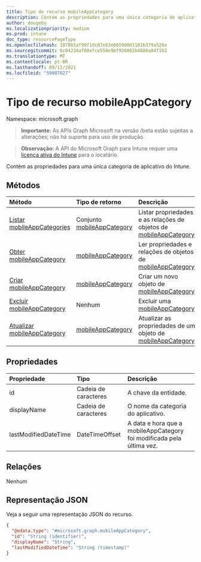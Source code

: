 ```yaml
---
title: Tipo de recurso mobileAppCategory
description: Contém as propriedades para uma única categoria de aplicativo do Intune.
author: dougeby
ms.localizationpriority: medium
ms.prod: intune
doc_type: resourcePageType
ms.openlocfilehash: 1878b5af99f1dc87eb3e6659d0d1101b379a526e
ms.sourcegitcommit: 6c04234af08efce558e9bf926062b4686a84f1b2
ms.translationtype: MT
ms.contentlocale: pt-BR
ms.lasthandoff: 09/12/2021
ms.locfileid: "59087027"
---
```

# <a name="mobileappcategory-resource-type"></a>Tipo de recurso mobileAppCategory

Namespace: microsoft.graph

> **Importante:** As APIs Graph Microsoft na versão /beta estão sujeitas a alterações; não há suporte para uso de produção.

> **Observação:** A API do Microsoft Graph para Intune requer uma [licença ativa do Intune](https://go.microsoft.com/fwlink/?linkid=839381) para o locatário.

Contém as propriedades para uma única categoria de aplicativo do Intune.

## <a name="methods"></a>Métodos
|Método|Tipo de retorno|Descrição|
|:---|:---|:---|
|[Listar mobileAppCategories](../api/intune-apps-mobileappcategory-list.md)|Conjunto [mobileAppCategory](../resources/intune-apps-mobileappcategory.md)|Listar propriedades e as relações de objetos de [mobileAppCategory](../resources/intune-apps-mobileappcategory.md).|
|[Obter mobileAppCategory](../api/intune-apps-mobileappcategory-get.md)|[mobileAppCategory](../resources/intune-apps-mobileappcategory.md)|Ler propriedades e relações de objetos de [mobileAppCategory](../resources/intune-apps-mobileappcategory.md).|
|[Criar mobileAppCategory](../api/intune-apps-mobileappcategory-create.md)|[mobileAppCategory](../resources/intune-apps-mobileappcategory.md)|Criar um novo objeto de [mobileAppCategory](../resources/intune-apps-mobileappcategory.md).|
|[Excluir mobileAppCategory](../api/intune-apps-mobileappcategory-delete.md)|Nenhum|Excluir uma [mobileAppCategory](../resources/intune-apps-mobileappcategory.md).|
|[Atualizar mobileAppCategory](../api/intune-apps-mobileappcategory-update.md)|[mobileAppCategory](../resources/intune-apps-mobileappcategory.md)|Atualizar as propriedades de um objeto de [mobileAppCategory](../resources/intune-apps-mobileappcategory.md).|

## <a name="properties"></a>Propriedades
|Propriedade|Tipo|Descrição|
|:---|:---|:---|
|id|Cadeia de caracteres|A chave da entidade.|
|displayName|Cadeia de caracteres|O nome da categoria do aplicativo.|
|lastModifiedDateTime|DateTimeOffset|A data e hora que a mobileAppCategory foi modificada pela última vez.|

## <a name="relationships"></a>Relações
Nenhum

## <a name="json-representation"></a>Representação JSON
Veja a seguir uma representação JSON do recurso.
<!-- {
  "blockType": "resource",
  "keyProperty": "id",
  "@odata.type": "microsoft.graph.mobileAppCategory"
}
-->
``` json
{
  "@odata.type": "#microsoft.graph.mobileAppCategory",
  "id": "String (identifier)",
  "displayName": "String",
  "lastModifiedDateTime": "String (timestamp)"
}
```



